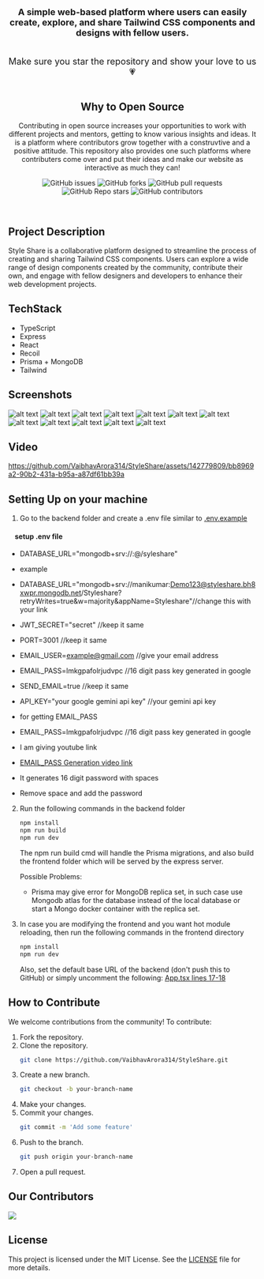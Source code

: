 <div style="display:none;" align="center">
<h1><font size="10"> Style Share </font></h1>

<!-- repo intro -->

</div>
<div align="center">

<h3><font size="4">A simple web-based platform where users can easily create, explore, and share Tailwind CSS components and designs with fellow users.</h3>
<br>
Make sure you star the repository and show your love to us💗
</font>
<br>
<br>
<p>

## Why to Open Source

Contributing in open source increases your opportunities to work with different projects and mentors, getting to know various insights and ideas. It is a platform where contributors grow together with a construvtive and a positive attitude.
This repository also provides one such platforms where contributers come over and put their ideas  and make our website as interactive as much they can!

![GitHub issues](https://img.shields.io/github/issues/VaibhavArora314/StyleShare)
![GitHub forks](https://img.shields.io/github/forks/VaibhavArora314/StyleShare)
![GitHub pull requests](https://img.shields.io/github/issues-pr/VaibhavArora314/StyleShare)
![GitHub Repo stars](https://img.shields.io/github/stars/VaibhavArora314/StyleShare)
![GitHub contributors](https://img.shields.io/github/contributors/VaibhavArora314/StyleShare)


</p>

</div>
<br>

## Project Description

Style Share is a collaborative platform designed to streamline the process of creating and sharing Tailwind CSS components. Users can explore a wide range of design components created by the community, contribute their own, and engage with fellow designers and developers to enhance their web development projects.

## TechStack

- TypeScript
- Express
- React
- Recoil
- Prisma + MongoDB
- Tailwind

## Screenshots

![alt text](./screenshots/Screenshot_home.png)
![alt text](./screenshots/Screenshot_aboutus.png)
![alt text](./screenshots/Screenshot_signup.png)
![alt text](./screenshots/Screenshot_signin.png)
![alt text](./screenshots/Screenshot_posts.png)
![alt text](./screenshots/Screenshot_codeeditor.png)
![alt text](./screenshots/Screenshot_newpost.png)
![alt text](./screenshots/Screenshot_leaderboard.png)
![alt text](./screenshots/Screenshot_profile.png)
![alt text](./screenshots/Screenshot_faqs.png)
![alt text](./screenshots/Screenshot_favourites.png)
![alt text](./screenshots/Screenshot_footer.png)


## Video

https://github.com/VaibhavArora314/StyleShare/assets/142779809/bb8969a2-90b2-431a-b95a-a87df61bb39a

## Setting Up on your machine

1. Go to the backend folder and create a .env file similar to [.env.example](https://github.com/VaibhavArora314/StyleShare/blob/main/backend/.env.example)

 <h4>&nbsp;&nbsp;&nbsp; setup .env file</h4>

- DATABASE_URL="mongodb+srv://<username>:<password>@<cluster-name>/syleshare"
- example
- DATABASE_URL="mongodb+srv://manikumar:Demo123@styleshare.bh8xwpr.mongodb.net/Styleshare?retryWrites=true&w=majority&appName=Styleshare"//change this with your link
- JWT_SECRET="secret" //keep it same
- PORT=3001 //keep it same
- EMAIL_USER=example@gmail.com //give your email address
- EMAIL_PASS=lmkgpafolrjudvpc  //16 digit pass key generated in google
- SEND_EMAIL=true //keep it same
- API_KEY="your google gemini api key"  //your gemini api key

- for getting EMAIL_PASS
- EMAIL_PASS=lmkgpafolrjudvpc  //16 digit pass key generated in google

- I am giving youtube link

- [EMAIL_PASS Generation video link](https://www.youtube.com/watch?v=MkLX85XU5rU&t=116s&ab_channel=HarishBhathee)

- It generates 16 digit password with spaces
- Remove space and add the password

2. Run the following commands in the backend folder

   ```sh
   npm install
   npm run build
   npm run dev
   ```

   The npm run build cmd will handle the Prisma migrations, and also build the frontend folder which will be served by the express server.

   Possible Problems:

   - Prisma may give error for MongoDB replica set, in such case use Mongodb atlas for the database instead of the local database or start a Mongo docker container with the replica set.

3. In case you are modifying the frontend and you want hot module reloading, then run the following commands in the frontend directory
   ```sh
   npm install
   npm run dev
   ```
   Also, set the default base URL of the backend (don't push this to GitHub) or simply uncomment the following:
   [App.tsx lines 17-18](https://github.com/VaibhavArora314/StyleShare/blob/ffb31d5bd3f68fbd76b300a736d56c2a0f1f77ac/frontend/src/App.tsx#L17-L18)

## How to Contribute

We welcome contributions from the community! To contribute:

1. Fork the repository.
2. Clone the repository.
   ```sh
   git clone https://github.com/VaibhavArora314/StyleShare.git
   ```
3. Create a new branch.
   ```sh
   git checkout -b your-branch-name
   ```
4. Make your changes.
5. Commit your changes.
   ```sh
   git commit -m 'Add some feature'
   ```
6. Push to the branch.
   ```sh
   git push origin your-branch-name
   ```
7. Open a pull request.

## Our Contributors

<p><a href="https://github.com/VaibhavArora314/StyleShare/contributors">
  <img src="https://contributors-img.web.app/image?repo=VaibhavArora314/StyleShare" />
</a></p>

## License

This project is licensed under the MIT License. See the [LICENSE](https://github.com/VaibhavArora314/StyleShare/blob/main/LICENSE) file for more details.
